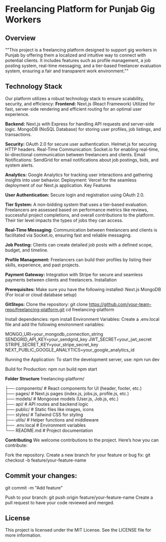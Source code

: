 # Freelancing Platform for Punjab Gig Workers

## Overview
""This project is a freelancing platform designed to support gig workers in Punjab by offering them a localized 
and intuitive way to connect with potential clients. It includes features such as profile management, 
a job posting system, real-time messaging, and a tier-based freelancer evaluation system, ensuring a fair and transparent work environment.""

## Technology Stack <br>
Our platform utilizes a robust technology stack to ensure scalability, security, and efficiency:
**Frontend:**
Next.js (React Framework)
Utilized for fast, server-side rendering and efficient routing for an optimal user experience.

**Backend:**
Next.js with Express for handling API requests and server-side logic.
MongoDB (NoSQL Database) for storing user profiles, job listings, and transactions.

**Security:**
OAuth 2.0 for secure user authentication.
Helmet.js for securing HTTP headers.
Real-Time Communication:
Socket.io for enabling real-time, bi-directional communication between freelancers and clients.
Email Notifications:
SendGrid for email notifications about job postings, bids, and system alerts.

**Analytics:**
Google Analytics for tracking user interactions and gathering insights into user behavior.
Deployment:
Vercel for the seamless deployment of our Next.js application.
Key Features

**User Authentication:**
Secure login and registration using OAuth 2.0.

**Tier System:**
A non-bidding system that uses a tier-based evaluation. 
Freelancers are assessed based on performance metrics like reviews, 
successful project completions, and overall contributions to the platform. 
Their tier level impacts the types of jobs they can access.

**Real-Time Messaging:**
Communication between freelancers and clients is facilitated via Socket.io, ensuring fast and reliable messaging.

**Job Posting:**
Clients can create detailed job posts with a defined scope, budget, and timeline.

**Profile Management:**
Freelancers can build their profiles by listing their skills, experience, and past projects.

**Payment Gateway:**
Integration with Stripe for secure and seamless payments between clients and freelancers.
Installation

**Prerequisites:**
Make sure you have the following installed:
Next.js
MongoDB (For local or cloud database setup)

**GitSteps:**
Clone the repository:
git clone https://github.com/your-team-repo/freelancing-platform.git
cd freelancing-platform

Install dependencies:
npm install
Environment Variables: Create a .env.local file and add the following environment variables:

MONGO_URI=your_mongodb_connection_string
SENDGRID_API_KEY=your_sendgrid_key
JWT_SECRET=your_jwt_secret
STRIPE_SECRET_KEY=your_stripe_secret_key
NEXT_PUBLIC_GOOGLE_ANALYTICS=your_google_analytics_id

Running the Application: 
To start the development server, use:
npm run dev

Build for Production:
npm run build
npm start

**Folder Structure**
freelancing-platform/ <br>

├── components/        # React components for UI (header, footer, etc.) <br>
├── pages/             # Next.js pages (index.js, jobs.js, profile.js, etc.) <br>
├── models/            # Mongoose models (User.js, Job.js, etc.) <br>
├── api/               # API routes and backend logic <br>
├── public/            # Static files like images, icons <br>
├── styles/            # Tailwind CSS for styling <br>
├── utils/             # Helper functions and middleware <br>
├── .env.local         # Environment variables <br>
└── README.md          # Project documentation

**Contributing**
We welcome contributions to the project. Here’s how you can contribute:

Fork the repository.
Create a new branch for your feature or bug fix:
git checkout -b feature/your-feature-name

## Commit your changes:
git commit -m "Add feature"

Push to your branch:
git push origin feature/your-feature-name
Create a pull request to have your code reviewed and merged.

## License
This project is licensed under the MIT License. See the LICENSE file for more information.

